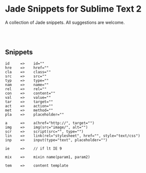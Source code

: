 # Jade Snippets for Sublime Text 2

A collection of Jade snippets. All suggestions are welcome.

<br><br>
## Snippets

```
id     =>    id=""
hre    =>    href=""
cla    =>    class=""
src    =>    src=""
typ    =>    type=""
nam    =>    name=""
rel    =>    rel=""
con    =>    content=""
val    =>    value=""
tar    =>    target=""
act    =>    action=""
met    =>    method=""
pla    =>    placeholder=""

a      =>    a(href="http://", target="")
img    =>    img(src="image/", alt="")
scr    =>    script(src="", type="")
lin    =>    link(rel="stylesheet", href="", style="text/css")
inp    =>    input(type="text", placeholder="")

ie     =>    // if lt IE 9

mix    =>    mixin name(param1, param2)

tem    =>    content template
```
